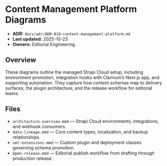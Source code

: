 # Content Management Platform Diagrams
- **ADR:** `docs/adr/ADR-010-content-management-platform.md`
- **Last updated:** 2025-10-23
- **Owners:** Editorial Engineering

## Overview
These diagrams outline the managed Strapi Cloud setup, including environment promotion, integration hooks with Clarivum’s Next.js app, and supporting automation. They capture how content schemas map to delivery surfaces, the plugin architecture, and the release workflow for editorial teams.

## Files
- `architecture-overview.mmd` — Strapi Cloud environments, integrations, and webhook consumers.
- `data-lineage.mmd` — Core content types, localization, and backup relationships.
- `uml-extensions.mmd` — Custom plugin and deployment classes governing schema promotion.
- `bpmn-release.mmd` — Editorial publish workflow from drafting through production release.
